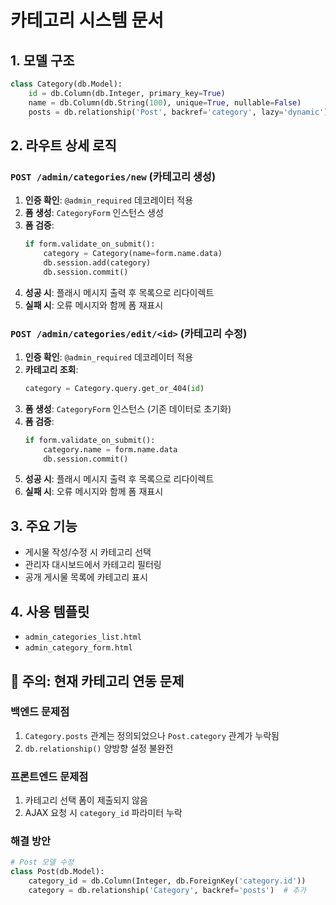 # 카테고리 시스템 문서

## 1. 모델 구조
```python
class Category(db.Model):
    id = db.Column(db.Integer, primary_key=True)
    name = db.Column(db.String(100), unique=True, nullable=False)
    posts = db.relationship('Post', backref='category', lazy='dynamic')
```

## 2. 라우트 상세 로직

### `POST /admin/categories/new` (카테고리 생성)
1. **인증 확인**: `@admin_required` 데코레이터 적용
2. **폼 생성**: `CategoryForm` 인스턴스 생성
3. **폼 검증**:
   ```python
   if form.validate_on_submit():
       category = Category(name=form.name.data)
       db.session.add(category)
       db.session.commit()
   ```
4. **성공 시**: 플래시 메시지 출력 후 목록으로 리다이렉트
5. **실패 시**: 오류 메시지와 함께 폼 재표시

### `POST /admin/categories/edit/<id>` (카테고리 수정)
1. **인증 확인**: `@admin_required` 데코레이터 적용
2. **카테고리 조회**:
   ```python
   category = Category.query.get_or_404(id)
   ```
3. **폼 생성**: `CategoryForm` 인스턴스 (기존 데이터로 초기화)
4. **폼 검증**:
   ```python
   if form.validate_on_submit():
       category.name = form.name.data
       db.session.commit()
   ```
5. **성공 시**: 플래시 메시지 출력 후 목록으로 리다이렉트
6. **실패 시**: 오류 메시지와 함께 폼 재표시

## 3. 주요 기능
- 게시물 작성/수정 시 카테고리 선택
- 관리자 대시보드에서 카테고리 필터링
- 공개 게시물 목록에 카테고리 표시

## 4. 사용 템플릿
- `admin_categories_list.html`
- `admin_category_form.html`

## 🔴 주의: 현재 카테고리 연동 문제

### 백엔드 문제점
1. `Category.posts` 관계는 정의되었으나 `Post.category` 관계가 누락됨
2. `db.relationship()` 양방향 설정 불완전

### 프론트엔드 문제점
1. 카테고리 선택 폼이 제출되지 않음
2. AJAX 요청 시 `category_id` 파라미터 누락

### 해결 방안
```python
# Post 모델 수정
class Post(db.Model):
    category_id = db.Column(Integer, db.ForeignKey('category.id'))
    category = db.relationship('Category', backref='posts')  # 추가
